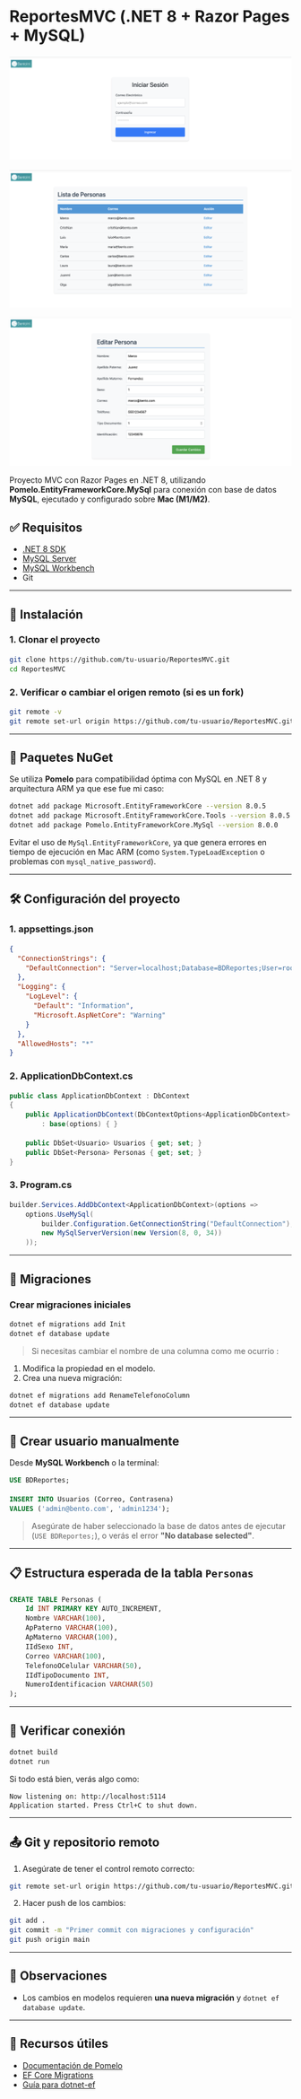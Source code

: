 # ReportesMVC (.NET 8 + Razor Pages + MySQL)

![Image_Alt](https://github.com/jaykob07/ASPCORE-MYSQ-LOGIN/blob/81eca062821cda742373c2f887ee53879283a77c/pic.png)

![Image_Alt](https://github.com/jaykob07/ASPCORE-MYSQ-LOGIN/blob/e22ffeb595c2f5336704345267366dbd8b3b5ca5/pic2.png)

![Image_Alt](https://github.com/jaykob07/ASPCORE-MYSQ-LOGIN/blob/823ccff74dc330cf8d6b38efeb1da445ad2f9898/pic3.png)

Proyecto MVC con Razor Pages en .NET 8, utilizando **Pomelo.EntityFrameworkCore.MySql** para conexión con base de datos **MySQL**, ejecutado y configurado sobre **Mac (M1/M2)**.

## ✅ Requisitos

* [.NET 8 SDK](https://dotnet.microsoft.com/download/dotnet/8.0)
* [MySQL Server](https://dev.mysql.com/downloads/mysql/)
* [MySQL Workbench](https://dev.mysql.com/downloads/workbench/) 
* Git

---

## 🚀 Instalación

### 1. Clonar el proyecto

```bash
git clone https://github.com/tu-usuario/ReportesMVC.git
cd ReportesMVC
```

### 2. Verificar o cambiar el origen remoto (si es un fork)

```bash
git remote -v
git remote set-url origin https://github.com/tu-usuario/ReportesMVC.git
```

---

## 🧩 Paquetes NuGet

Se utiliza **Pomelo** para compatibilidad óptima con MySQL en .NET 8 y arquitectura ARM ya que ese fue mi caso:

```bash
dotnet add package Microsoft.EntityFrameworkCore --version 8.0.5
dotnet add package Microsoft.EntityFrameworkCore.Tools --version 8.0.5
dotnet add package Pomelo.EntityFrameworkCore.MySql --version 8.0.0
```

Evitar el uso de `MySql.EntityFrameworkCore`, ya que genera errores en tiempo de ejecución en Mac ARM (como `System.TypeLoadException` o problemas con `mysql_native_password`).

---

## 🛠️ Configuración del proyecto

### 1. appsettings.json

```json
{
  "ConnectionStrings": {
    "DefaultConnection": "Server=localhost;Database=BDReportes;User=root;Password=tu_contraseña;"
  },
  "Logging": {
    "LogLevel": {
      "Default": "Information",
      "Microsoft.AspNetCore": "Warning"
    }
  },
  "AllowedHosts": "*"
}
```

### 2. ApplicationDbContext.cs

```csharp
public class ApplicationDbContext : DbContext
{
    public ApplicationDbContext(DbContextOptions<ApplicationDbContext> options)
        : base(options) { }

    public DbSet<Usuario> Usuarios { get; set; }
    public DbSet<Persona> Personas { get; set; }
}
```

### 3. Program.cs

```csharp
builder.Services.AddDbContext<ApplicationDbContext>(options =>
    options.UseMySql(
        builder.Configuration.GetConnectionString("DefaultConnection"),
        new MySqlServerVersion(new Version(8, 0, 34))
    ));
```

---

## 🧱 Migraciones

### Crear migraciones iniciales

```bash
dotnet ef migrations add Init
dotnet ef database update
```

> Si necesitas cambiar el nombre de una columna como me ocurrio :

1. Modifica la propiedad en el modelo.
2. Crea una nueva migración:

```bash
dotnet ef migrations add RenameTelefonoColumn
dotnet ef database update
```

---

## 👤 Crear usuario manualmente

Desde **MySQL Workbench** o la terminal:

```sql
USE BDReportes;

INSERT INTO Usuarios (Correo, Contrasena)
VALUES ('admin@bento.com', 'admin1234');
```

> Asegúrate de haber seleccionado la base de datos antes de ejecutar (`USE BDReportes;`), o verás el error **"No database selected"**.

---

## 📋 Estructura esperada de la tabla `Personas`

```sql
CREATE TABLE Personas (
    Id INT PRIMARY KEY AUTO_INCREMENT,
    Nombre VARCHAR(100),
    ApPaterno VARCHAR(100),
    ApMaterno VARCHAR(100),
    IIdSexo INT,
    Correo VARCHAR(100),
    TelefonoOCelular VARCHAR(50),
    IIdTipoDocumento INT,
    NumeroIdentificacion VARCHAR(50)
);
```

---

## 🧪 Verificar conexión

```bash
dotnet build
dotnet run
```

Si todo está bien, verás algo como:

```
Now listening on: http://localhost:5114
Application started. Press Ctrl+C to shut down.
```

---

## 📤 Git y repositorio remoto

1. Asegúrate de tener el control remoto correcto:

```bash
git remote set-url origin https://github.com/tu-usuario/ReportesMVC.git
```

2. Hacer push de los cambios:

```bash
git add .
git commit -m "Primer commit con migraciones y configuración"
git push origin main
```

---

## 📌 Observaciones


* Los cambios en modelos requieren **una nueva migración** y `dotnet ef database update`.

---

## 🔗 Recursos útiles

* [Documentación de Pomelo](https://github.com/PomeloFoundation/Pomelo.EntityFrameworkCore.MySql)
* [EF Core Migrations](https://learn.microsoft.com/en-us/ef/core/managing-schemas/migrations/)
* [Guía para dotnet-ef](https://learn.microsoft.com/en-us/ef/core/cli/dotnet)


